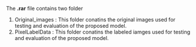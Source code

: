 The **.rar** file contains two folder</br>
1. Original_images : This folder conatins the original images used for testing and evaluation of the proposed model.
2. PixelLabelData : This folder conatins the labeled iamges used for testing and evaluation of the proposed model.
